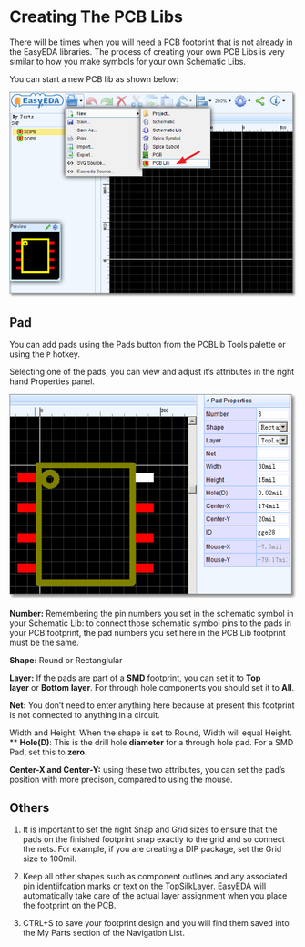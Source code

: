 
# Creating The PCB Libs 

There will be times when you will need a PCB footprint that is not already in the EasyEDA libraries. The process of creating your own PCB Libs is very similar to how you make symbols for your own Schematic Libs.

You can start a new PCB lib as shown below:

![](images/image131.png)

## Pad 

You can add pads using the Pads button from the PCBLib Tools palette or using the `P` hotkey.

Selecting one of the pads, you can view and adjust it’s attributes in the right hand Properties panel.

![](images/image51.png)

**Number:** Remembering the pin numbers you set in the schematic symbol in your Schematic Lib: to connect those schematic symbol pins to the pads in your PCB footprint, the pad numbers you set here in the PCB Lib footprint must be the same.

**Shape:** Round or Rectanglular

**Layer:** If the pads are part of a **SMD** footprint, you can set it to **Top layer** or **Bottom layer**. For through hole components you should set it to **All**.

**Net:** You don’t need to enter anything here because at present this footprint is not connected to anything in a circuit.

Width and Height: When the shape is set to Round, Width will equal Height.
**
**Hole(D)**:  This is the drill hole **diameter** for a through hole pad. For a SMD Pad, set this to **zero**.

**Center-X and Center-Y:** using these two attributes, you can set the pad’s position with more precison, compared to using the mouse.
 

## Others 

1.  It is important to set the right Snap and Grid sizes to ensure that the pads on the finished footprint snap exactly to the grid and so connect the nets. For example, if you are creating a DIP package, set the Grid size to 100mil.

2.  Keep all other shapes such as component outlines and any associated pin identiifcation marks or text on the TopSilkLayer. EasyEDA will automatically take care of the actual layer assignment when you place the footprint on the PCB.

3.  CTRL+S to save your footprint design and you will find them saved into the My Parts section of the Navigation List. 